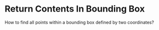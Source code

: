 Return Contents In Bounding Box
===============================
How to find all points within a bounding box defined by two coordinates?
